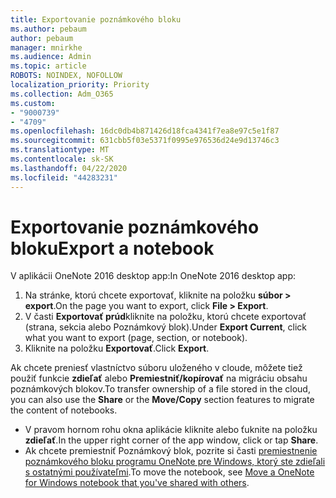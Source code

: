 ```yaml
---
title: Exportovanie poznámkového bloku
ms.author: pebaum
author: pebaum
manager: mnirkhe
ms.audience: Admin
ms.topic: article
ROBOTS: NOINDEX, NOFOLLOW
localization_priority: Priority
ms.collection: Adm_O365
ms.custom:
- "9000739"
- "4709"
ms.openlocfilehash: 16dc0db4b871426d18fca4341f7ea8e97c5e1f87
ms.sourcegitcommit: 631cbb5f03e5371f0995e976536d24e9d13746c3
ms.translationtype: MT
ms.contentlocale: sk-SK
ms.lasthandoff: 04/22/2020
ms.locfileid: "44283231"
---
```

# <a name="export-a-notebook"></a><span data-ttu-id="6c903-102">Exportovanie poznámkového bloku</span><span class="sxs-lookup"><span data-stu-id="6c903-102">Export a notebook</span></span>

<span data-ttu-id="6c903-103">V aplikácii OneNote 2016 desktop app:</span><span class="sxs-lookup"><span data-stu-id="6c903-103">In OneNote 2016 desktop app:</span></span>

1. <span data-ttu-id="6c903-104">Na stránke, ktorú chcete exportovať, kliknite na položku **súbor > export**.</span><span class="sxs-lookup"><span data-stu-id="6c903-104">On the page you want to export, click **File > Export**.</span></span>
2. <span data-ttu-id="6c903-105">V časti **Exportovať prúd**kliknite na položku, ktorú chcete exportovať (strana, sekcia alebo Poznámkový blok).</span><span class="sxs-lookup"><span data-stu-id="6c903-105">Under **Export Current**, click what you want to export (page, section, or notebook).</span></span>
3. <span data-ttu-id="6c903-106">Kliknite na položku **Exportovať**.</span><span class="sxs-lookup"><span data-stu-id="6c903-106">Click **Export**.</span></span>
 
<span data-ttu-id="6c903-107">Ak chcete preniesť vlastníctvo súboru uloženého v cloude, môžete tiež použiť funkcie **zdieľať** alebo **Premiestniť/kopírovať** na migráciu obsahu poznámkových blokov.</span><span class="sxs-lookup"><span data-stu-id="6c903-107">To transfer ownership of a file stored in the cloud, you can also use the **Share** or the **Move/Copy** section features to migrate the content of notebooks.</span></span>  

- <span data-ttu-id="6c903-108">V pravom hornom rohu okna aplikácie kliknite alebo ťuknite na položku **zdieľať**.</span><span class="sxs-lookup"><span data-stu-id="6c903-108">In the upper right corner of the app window, click or tap **Share**.</span></span>
- <span data-ttu-id="6c903-109">Ak chcete premiestniť Poznámkový blok, pozrite si časti [premiestnenie poznámkového bloku programu OneNote pre Windows, ktorý ste zdieľali s ostatnými používateľmi](https://support.office.com/article/move-a-onenote-for-windows-notebook-that-you-ve-shared-with-others-56c7659e-1850-49a6-8874-e2db6b440cd4?ui=en-US&rs=en-US&ad=US).</span><span class="sxs-lookup"><span data-stu-id="6c903-109">To move the notebook, see [Move a OneNote for Windows notebook that you've shared with others](https://support.office.com/article/move-a-onenote-for-windows-notebook-that-you-ve-shared-with-others-56c7659e-1850-49a6-8874-e2db6b440cd4?ui=en-US&rs=en-US&ad=US).</span></span>

